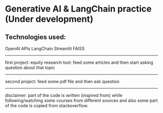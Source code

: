 # Generative AI & LangChain practice (Under development)

## Technologies used:

OpenAI APIs
LangChain
Streamlit
FAISS

---

first project:
equity research tool:
feed some articles and then start asking question about that topic

---

second project:
feed some pdf file and then ask question

---

disclaimer:
part of the code is written (inspired from) while following/watching some courses from different sources and also some part of the code is copied from stackoverflow.
